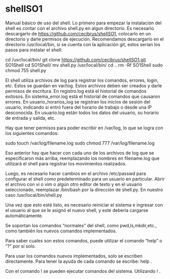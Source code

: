 # shellSO1
Manual básico de uso del shell.
Lo primero para empezar la instalación del shell es contar con el archivo shell.py en algun directorio. Es necesario descargarlo de https://github.com/cecibrus/shellSO1, colocarlo en un directorio y darle permisos de ejecución. Recomendamos descargarlo en el directorio /usr/local/bin, si se cuenta con la aplicación git, estos serían los pasos para instalar el shell:

cd /usr/local/bin/
git clone https://github.com/cecibrus/shellSO1.git   SO1Shell
cd SO1Shell/
mv shell.py /usr/local/bin/
cd ..
rm -Rf SO1Shell
sudo chmod 755 shell.py

El shell utiliza archivos de log para registrar los comandos, errores, login, etc. Estos se guardan en var/log. Estos archivos deben ser creados y darle permisos de escritura.
En registro.log está el historial de comandos exitosos.
En sistema_error.log está el historial de comandos que causaron errores.
En usuario_horarios_log se registran los inicios de sesión del usuario, indicando si entró fuera del horario de trabajo o desde una IP desconocida. 
En usuario.log están todos los datos del usuario, su horario de entrada y salida, etc.

Hay que tener permisos para poder escribir en /var/log, lo que se logra con los siguientes comandos:

sudo touch /var/log/filename.log 
sudo chmod 777 /var/log/filename.log

Eso anterior hay que hacer con cada uno de los archivos de log que se especificaron más arriba, reemplazando los nombres en filename.log que utilizará el shell para registrar los movimientos realizados.

Luego, es necesario hacer cambios en el archivo /etc/passwd para configurar el shell como predeterminado para un usuario en particular.
Abrir el archivo con vi o vim o algún otro editor de texto y en el usuario seleccionado, reemplazar /bin/bash por la dirección de shell.py. En nuestro caso /usr/local/bin/shell.py

Una vez que esto esté listo, es necesario reiniciar el sistema e ingresar con el usuario al que se le asignó el nuevo shell, y este debería cargarse automáticamente.

Se soportan los comandos “normales” del shell, como pwd,ls,mkdir,etc., como también los  nuevos comandos implementados.

Para saber cuales son estos comandos, puede utilizar el comando “help” o “?” por sí solo.

Para usar los comandos nuevos implementados, solo se escriben directamente. Para tener la ayuda de cada comando se escribe: help <comando>.

Con el comando ! se pueden ejecutar comandos del sistema. Utilizando ! <comando>.

